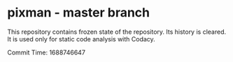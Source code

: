 # pixman - master branch

This repository contains frozen state of the repository.
Its history is cleared. It is used only for static code
analysis with Codacy.

Commit Time: 1688746647